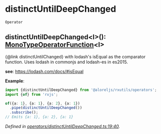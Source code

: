 # distinctUntilDeepChanged
`Operator`

## distinctUntilDeepChanged\<I>(): [MonoTypeOperatorFunction](https://rxjs.dev/api/index/interface/MonoTypeOperatorFunction)\<I>

{@link distinctUntilChanged} with lodash's isEqual as the comparator function.
Uses lodash in commonjs and lodash-es in es2015.

**see**: https://lodash.com/docs/#isEqual

**Example**:
```typescript
import {distinctUntilDeepChanged} from '@aloreljs/rxutils/operators';
import {of} from 'rxjs';

of({a: 1}, {a: 1}, {a: 2}, {a: 1})
  .pipe(distinctUntilDeepChanged())
  .subscribe();
// Emits {a: 1}, {a: 2}, {a: 1}
```

*Defined in [operators/distinctUntilDeepChanged.ts:19:40](https://github.com/Alorel/rxutils/blob/f3e643f/src/operators/distinctUntilDeepChanged.ts#L19).*